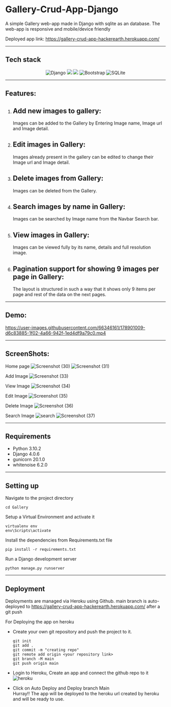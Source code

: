 # Gallery-Crud-App-Django
A simple Gallery web-app made in Django with sqlite as an database. The web-app is responsive and mobile/device friendly

Deployed app link: https://gallery-crud-app-hackerearth.herokuapp.com/

----
## Tech stack

<div align="center">
<img alt="Django" src ="https://img.shields.io/badge/django-%2307405e.svg?style=for-the-badge&logo=django&logoColor=white"/>  <img src="https://img.shields.io/badge/-Python-2e3440?logoColor=white&logo=Python&style=for-the-badge&color=red" /> <img src="https://img.shields.io/badge/-HTML5-2e3440?logoColor=white&logo=html5&style=for-the-badge&color=green" /> <img alt="Bootstrap" src="https://img.shields.io/badge/bootstrap-%23563D7C.svg?style=for-the-badge&logo=bootstrap&logoColor=white"/> <img alt="SQLite" src ="https://img.shields.io/badge/sqlite-%2307405e.svg?style=for-the-badge&logo=sqlite&logoColor=white"/>
</div>

----
## Features:
  1. <h2><b>Add new images to gallery:</b></h2> Images can be added to the Gallery by Entering Image name, Image url and Image detail.
  2. <h2><b>Edit images in Gallery:</b></h2> Images already present in the gallery can be edited to change their Image url and Image detail.
  3. <h2><b>Delete images from Gallery:</b></h2> Images can be deleted from the Gallery.
  4. <h2><b>Search images by name in Gallery:</b></h2> Images can be searched by Image name from the Navbar Search bar.
  5. <h2><b>View images in Gallery:</b></h2> Images can be viewed fully by its name, details and full resolution image.
  6. <h2><b>Pagination support for showing 9 images per page in Gallery:</b></h2> The layout is structured in such a way that it shows only 9 items per page and rest of the data on the next pages.

----
## Demo:

https://user-images.githubusercontent.com/66346161/178901009-d6c83885-1f02-4a66-942f-1ed4df9a79c0.mp4


----
## ScreenShots:
  Home page
  ![Screenshot (30)](https://user-images.githubusercontent.com/66346161/178901379-39c4b556-be4b-41eb-99a9-8d329a573d19.png)
  ![Screenshot (31)](https://user-images.githubusercontent.com/66346161/178901422-56f2b2f6-3162-46de-844a-5b1fed9140b4.png)

  Add Image
  ![Screenshot (33)](https://user-images.githubusercontent.com/66346161/178901559-89341a64-bdfb-425b-9b3d-9a053c51f772.png)

  View Image
  ![Screenshot (34)](https://user-images.githubusercontent.com/66346161/178901505-5f691458-06c3-46e1-8a28-59f3cde3f99e.png)

  Edit Image
  ![Screenshot (35)](https://user-images.githubusercontent.com/66346161/178901531-39ee4a1b-e521-491a-88e8-f07a99691608.png)

  Delete Image
  ![Screenshot (36)](https://user-images.githubusercontent.com/66346161/178901607-7fcd167c-49f0-43ca-8e35-024bf4797462.png)

  Search Image
  ![search](https://user-images.githubusercontent.com/66346161/178901683-e9e68c01-aa93-43f1-a1b5-11930c7b724e.png)
  ![Screenshot (37)](https://user-images.githubusercontent.com/66346161/178901702-469e976f-5836-4c5d-89d3-a5c15495db5b.png)
  
  ----
  ## Requirements
  - Python 3.10.2
  - Django  4.0.6
  - gunicorn  20.1.0
  - whitenoise  6.2.0
  
 ----
## Setting up
Navigate to the project directory
```terminal
cd Gallery
```
Setup a Virtual Environment and activate it
```terminal
virtualenv env
env\Scripts\activate
```
Install the dependencies from Requirements.txt file
```terminal
pip install -r requirements.txt
```
Run a Django development server
```terminal
python manage.py runserver
```

----
## Deployment
Deployments are managed via Heroku using Github. main branch is auto-deployed to https://gallery-crud-app-hackerearth.herokuapp.com/ after a git push

For Deploying the app on heroku
- Create your own git repository and push the project to it.
  ```terminal
  git init
  git add .
  git commit -m "creating repo"
  git remote add origin <your repository link>
  git branch -M main
  git push origin main

- Login to Heroku, Create an app and connect the github repo to it</br>
  ![heroku](https://user-images.githubusercontent.com/66346161/178904584-344c7ccc-7c52-4720-aa54-09e823ff42b0.png)
  
- Click on Auto Deploy and Deploy branch Main</br>
  Hurray!! The app will be deployed to the heroku url created by heroku and will be ready to use.
  
